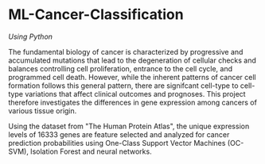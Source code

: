 # ML-Cancer-Classification

<i>Using Python</i> 

The fundamental biology of cancer is characterized by progressive and accumulated mutations that lead to the degeneration of cellular checks and balances controlling cell proliferation, entrance to the cell cycle, and programmed cell death. However, while the inherent patterns of cancer cell formation follows this general pattern, there are signifcant cell-type to cell-type variations that affect clinical outcomes and prognoses. This project therefore investigates the differences in gene expression among cancers of various tissue origin. 

Using the dataset from "The Human Protein Atlas", the unique expression levels of 16333 genes are feature selected and analyzed for cancer prediction probabilities using One-Class Support Vector Machines (OC-SVM), Isolation Forest and neural networks.
